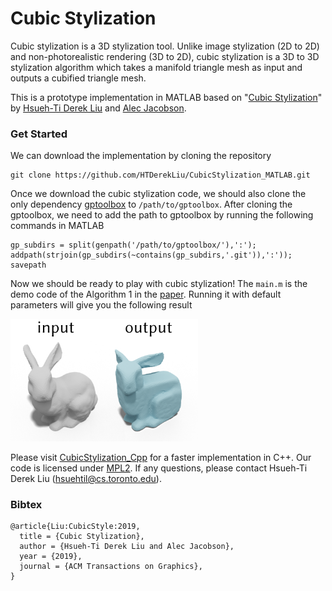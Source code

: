 # Cubic Stylization
Cubic stylization is a 3D stylization tool. Unlike image stylization (2D to 2D) and non-photorealistic rendering (3D to 2D), cubic stylization is a 3D to 3D stylization algorithm which takes a manifold triangle mesh as input and outputs a cubified triangle mesh. 

This is a prototype implementation in MATLAB based on "[Cubic Stylization](https://www.dgp.toronto.edu/projects/cubic-stylization/)" by [Hsueh-Ti Derek Liu](https://www.dgp.toronto.edu/~hsuehtil/) and [Alec Jacobson](https://www.cs.toronto.edu/~jacobson/). 

### Get Started
We can download the implementation by cloning the repository
```
git clone https://github.com/HTDerekLiu/CubicStylization_MATLAB.git
```
Once we download the cubic stylization code, we should also clone the only dependency [gptoolbox](https://github.com/alecjacobson/gptoolbox) to ```/path/to/gptoolbox```. After cloning the gptoolbox, we need to add the path to gptoolbox by running the following commands in MATLAB
```
gp_subdirs = split(genpath('/path/to/gptoolbox/'),':');
addpath(strjoin(gp_subdirs(~contains(gp_subdirs,'.git')),':'));
savepath
```

Now we should be ready to play with cubic stylization! The `main.m` is the demo code of the Algorithm 1 in the [paper](https://arxiv.org/abs/1910.02926). Running it with default parameters will give you the following result

<img src="./data/result.png" width="300">

Please visit [CubicStylization_Cpp](https://github.com/HTDerekLiu/CubicStylization_Cpp) for a faster implementation in C++. Our code is licensed under [MPL2](https://www.mozilla.org/en-US/MPL/2.0/). If any questions, please contact Hsueh-Ti Derek Liu (hsuehtil@cs.toronto.edu).

### Bibtex
```
@article{Liu:CubicStyle:2019,
  title = {Cubic Stylization},
  author = {Hsueh-Ti Derek Liu and Alec Jacobson},
  year = {2019},
  journal = {ACM Transactions on Graphics}, 
}
```

